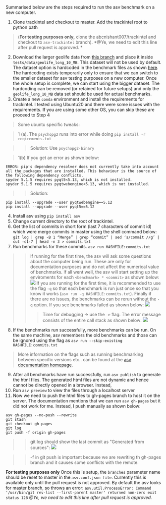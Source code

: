 Summarised below are the steps required to run the asv benchmark on a new computer.

1. Clone trackintel and checkout to master. Add the trackintel root to python path 

>(**For testing purposes only,** clone the abcnishant007/trackintel and checkout to `asv-trackintel` branch). 
*@Ye, we need to edit this line after pull request is approved. *

2. Download the larger geolife data from [this branch](https://github.com/abcnishant007/trackintel/tree/benchmark-files) and place it inside `tests/data/geolife_long_10_MB`. This dataset will not be used by default. The dataset option is hardcoded in the benchmark files as shown [here](https://github.com/abcnishant007/trackintel/blob/7b8c2ee2f12d98b59578cd0519aae6a5240ade4c/benchmarks/preprocessing_benchmarks.py#L6). The hardcoding exists temporarily only to ensure that we can switch to the smaller dataset for asv testing purposes on a new computer. Once the whole setup is complete, we can start using the bigger dataset. The hardcoding can be removed (or retained for future setups) and only the `geolife_long_10_MB` data set should be used for actual benchmarks.
3. Create a new `conda` environment and install the requirements for trackintel. I tested using Ubuntu20 and there were some issues with the requirements. If you are using some other OS, you can skip these are proceed to Step 4

> Some ubuntu specific tweaks:

>1 (a). The `psychopg2` runs into error while doing `pip install -r reqirements.txt`

>> Solution: Use `psychopg2-binary` 
    
> 1(b) If you get an error as shown below:
```
ERROR: pip's dependency resolver does not currently take into account all the packages that are installed. This behaviour is the source of the following dependency conflicts.
spyder 5.1.5 requires pyqt5<5.13, which is not installed.
spyder 5.1.5 requires pyqtwebengine<5.13, which is not installed.

```
>> Solution:
```
pip install --upgrade --user pyqtwebengine==5.12
pip install --upgrade --user pyqt5==5.12
```

4. Install asv using `pip install asv`
5. Change current directory to the root of trackintel. 
6. Get the list of commits in short form (last 7 characters of commit id) which were merge commits in master using the shell command below: 
```git log | grep -B 1 “Merge” | grep “commit” | sed ‘s/commit //g’ | cut -c1-7 | head -n 3 > commits.txt```
7. Run benchmarks for these commits. 
```asv run HASHFILE:commits.txt```
>> If running for the first time, the asv will ask some questions about the computer being run. These are only for documentation purposes and do not affect the numerical value of benchmarks. If all went well, the asv will start setting up the enviroments for each `<benchmark> * <commit>` as shown below:
>>![](https://i.imgur.com/r6pYhNB.png)
>> If you are running for the first time, it is recommended to use the flag `-q` so that each benchmark is run just once so that you know it works (`asv run -q HASHFILE:commits.txt`). Finally if there are no issues, the benchmarks can be rerun without the `-q` option. 
>> If you see benchmarks failed as shown below:
>> ![](https://i.imgur.com/r3vIcgm.png)
>>> Time for debugging → use the `-e` flag. The error message consists of the entire call stack as shown below:
>>>![](https://i.imgur.com/clGNgCJ.png)


8. If the benchmarks run successfully, more benchmarks can be run. On the same machine, asv remembers the old benchmarks and those can be ignored using the flag as ` asv run --skip-existing HASHFILE:commits.txt `
> More information on the flags such as running benchmarking between specific versions etc..  can be found at the [asv documentation homepage](https://asv.readthedocs.io/en/stable/commands.html).


9. After all benchmarks have run successfully, run 
```asv publish``` 
to generate the html files. The generated html files are not dynamic and hence cannot be directly opened in a browser. Instead, 
10. Run 
```asv preview``` 
to view the files through a localhost server
11. Now we need to push the html files to gh-pages branch to host it on the server. The documentation mentions that we can run `asv gh-pages` but it did not work for me. Instead, I push manually as shown below:
```
asv gh-pages --no-push --rewrite
git stash
git checkout gh-pages 
git log 
git push -f origin gh-pages 
```
>>git log should show the last commit as "Generated from sources": 
>>![](https://i.imgur.com/YKZkgAJ.png)

>>-f in git push is important because we are rewriting th gh-pages branch and it causes some conflicts with the remote. 
 
 
 
**For testing purposes only**
 Once this is setup, the `branches` parameter name should be reset to master in the `asv.conf.json file`. Currently this is available only until the pull request is not approved. By default the asv looks for master branch, so throws an error: 
 ```asv.util.ProcessError: Command '/usr/bin/git rev-list --first-parent master' returned non-zero exit status 128```
 *@Ye, we need to edit this line after pull request is approved.*
 
 
